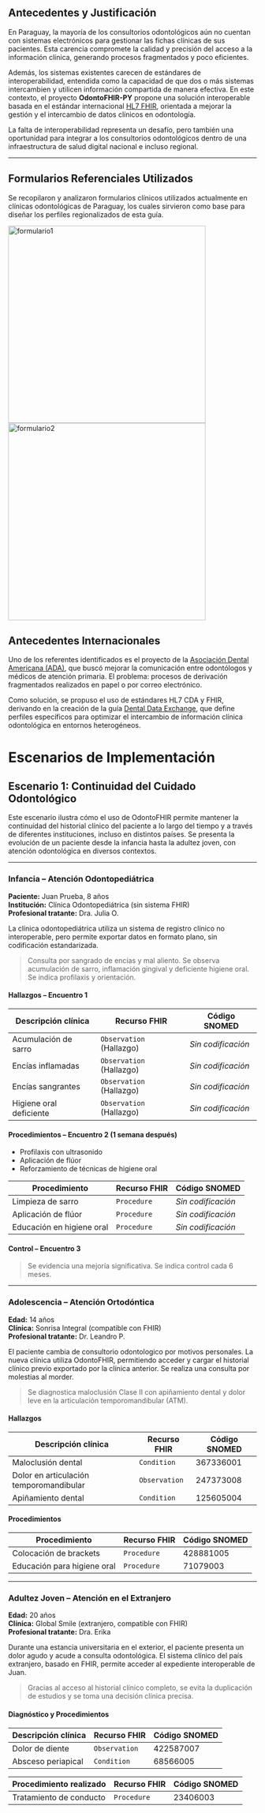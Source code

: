 ## Antecedentes y Justificación

En Paraguay, la mayoría de los consultorios odontológicos aún no cuentan con sistemas electrónicos para gestionar las fichas clínicas de sus pacientes. Esta carencia compromete la calidad y precisión del acceso a la información clínica, generando procesos fragmentados y poco eficientes.

Además, los sistemas existentes carecen de estándares de interoperabilidad, entendida como la capacidad de que dos o más sistemas intercambien y utilicen información compartida de manera efectiva. En este contexto, el proyecto **OdontoFHIR-PY** propone una solución interoperable basada en el estándar internacional [HL7 FHIR](https://hl7.org/fhir/), orientada a mejorar la gestión y el intercambio de datos clínicos en odontología.

La falta de interoperabilidad representa un desafío, pero también una oportunidad para integrar a los consultorios odontológicos dentro de una infraestructura de salud digital nacional e incluso regional.

---

## Formularios Referenciales Utilizados

Se recopilaron y analizaron formularios clínicos utilizados actualmente en clínicas odontológicas de Paraguay, los cuales sirvieron como base para diseñar los perfiles regionalizados de esta guía.

<div>
<img src="formulario.png" alt="formulario1" width="400px"/>
<img src="formulario2.png" alt="formulario2" width="400px"/>
</div>

<p></p>


## Antecedentes Internacionales

Uno de los referentes identificados es el proyecto de la [Asociación Dental Americana (ADA)](https://www.ada.org/), que buscó mejorar la comunicación entre odontólogos y médicos de atención primaria. El problema: procesos de derivación fragmentados realizados en papel o por correo electrónico.

Como solución, se propuso el uso de estándares HL7 CDA y FHIR, derivando en la creación de la guía [Dental Data Exchange](https://build.fhir.org/ig/HL7/dental-data-exchange/index.html), que define perfiles específicos para optimizar el intercambio de información clínica odontológica en entornos heterogéneos.


# Escenarios de Implementación

## Escenario 1: Continuidad del Cuidado Odontológico

Este escenario ilustra cómo el uso de OdontoFHIR permite mantener la continuidad del historial clínico del paciente a lo largo del tiempo y a través de diferentes instituciones, incluso en distintos países. Se presenta la evolución de un paciente desde la infancia hasta la adultez joven, con atención odontológica en diversos contextos.

---

### Infancia – Atención Odontopediátrica

**Paciente:** Juan Prueba, 8 años  
**Institución:** Clínica Odontopediátrica (sin sistema FHIR)  
**Profesional tratante:** Dra. Julia O.

La clínica odontopediátrica utiliza un sistema de registro clínico no interoperable, pero permite exportar datos en formato plano, sin codificación estandarizada.

> Consulta por sangrado de encías y mal aliento. Se observa acumulación de sarro, inflamación gingival y deficiente higiene oral. Se indica profilaxis y orientación.

#### Hallazgos – Encuentro 1

| Descripción clínica         | Recurso FHIR           | Código SNOMED         |
|----------------------------|------------------------|------------------------|
| Acumulación de sarro       | `Observation` (Hallazgo) | *Sin codificación*     |
| Encías inflamadas          | `Observation` (Hallazgo) | *Sin codificación*     |
| Encías sangrantes          | `Observation` (Hallazgo) | *Sin codificación*     |
| Higiene oral deficiente    | `Observation` (Hallazgo) | *Sin codificación*     |

#### Procedimientos – Encuentro 2 (1 semana después)

- Profilaxis con ultrasonido  
- Aplicación de flúor  
- Reforzamiento de técnicas de higiene oral

| Procedimiento                  | Recurso FHIR | Código SNOMED         |
|-------------------------------|--------------|------------------------|
| Limpieza de sarro             | `Procedure`  | *Sin codificación*     |
| Aplicación de flúor           | `Procedure`  | *Sin codificación*     |
| Educación en higiene oral     | `Procedure`  | *Sin codificación*     |

#### Control – Encuentro 3

> Se evidencia una mejoría significativa. Se indica control cada 6 meses.

---

### Adolescencia – Atención Ortodóntica

**Edad:** 14 años  
**Clínica:** Sonrisa Integral (compatible con FHIR)  
**Profesional tratante:** Dr. Leandro P.

El paciente cambia de consultorio odontologico por motivos personales. La nueva clínica utiliza OdontoFHIR, permitiendo acceder y cargar el historial clínico previo exportado por la clínica anterior. Se realiza una consulta por molestias al morder.

> Se diagnostica maloclusión Clase II con apiñamiento dental y dolor leve en la articulación temporomandibular (ATM).

#### Hallazgos

| Descripción clínica                     | Recurso FHIR | Código SNOMED |
|----------------------------------------|--------------|----------------|
| Maloclusión dental                     | `Condition`  | 367336001      |
| Dolor en articulación temporomandibular | `Observation`| 247373008      |
| Apiñamiento dental                     | `Condition`  | 125605004      |

#### Procedimientos

| Procedimiento                | Recurso FHIR | Código SNOMED |
|-----------------------------|--------------|----------------|
| Colocación de brackets      | `Procedure`  | 428881005      |
| Educación para higiene oral | `Procedure`  | 71079003       |

---

### Adultez Joven – Atención en el Extranjero

**Edad:** 20 años  
**Clínica:** Global Smile (extranjero, compatible con FHIR)  
**Profesional tratante:** Dra. Erika

Durante una estancia universitaria en el exterior, el paciente presenta un dolor agudo y acude a consulta odontológica. El sistema clínico del país extranjero, basado en FHIR, permite acceder al expediente interoperable de Juan.

> Gracias al acceso al historial clínico completo, se evita la duplicación de estudios y se toma una decisión clínica precisa.

#### Diagnóstico y Procedimientos

| Descripción clínica        | Recurso FHIR | Código SNOMED |
|---------------------------|--------------|----------------|
| Dolor de diente           | `Observation`| 422587007      |
| Absceso periapical        | `Condition`  | 68566005       |

| Procedimiento realizado    | Recurso FHIR | Código SNOMED |
|---------------------------|--------------|----------------|
| Tratamiento de conducto   | `Procedure`  | 23406003       |

